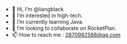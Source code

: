 - 👋 Hi, I’m @liangblack
- 👀 I’m interested in high-tech.
- 🌱 I’m currently learning Java.
- 💞️ I’m looking to collaborate on RocketPlan.
- 📫 How to reach me : 2870982588@qq.com

<!---
liangblack/liangblack is a ✨ special ✨ repository because its `README.md` (this file) appears on your GitHub profile.
You can click the Preview link to take a look at your changes.
--->
